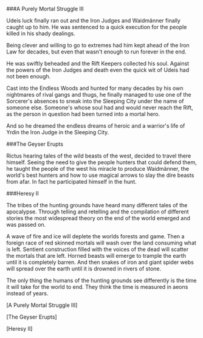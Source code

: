###A Purely Mortal Struggle III

Udeis luck finally ran out and the Iron Judges and Waidmänner finally caught up to him. He was sentenced to a quick execution for the people killed in his shady dealings.

Being clever and willing to go to extremes had him kept ahead of the Iron Law for decades, but even that wasn't enough to run forever in the end. 

He was swiftly beheaded and the Rift Keepers collected his soul. Against the powers of the Iron Judges and death even the quick wit of Udeis had not been enough.

Cast into the Endless Woods and hunted for many decades by his own nightmares of rival gangs and thugs, he finally managed to use one of the Sorcerer's absences to sneak into the Sleeping City under the name of someone else. Someone's whose soul had and would never reach the Rift, as the person in question had been turned into a mortal hero.

And so he dreamed the endless dreams of heroic and a warrior's life of Yrdin the Iron Judge in the Sleeping City.

###The Geyser Erupts

Rictus hearing tales of the wild beasts of the west, decided to travel there himself. Seeing the need to give the people hunters that could defend them, he taught the people of the west his miracle to produce Waidmänner, the world's best hunters and how to use magical arrows to slay the dire beasts from afar. In fact he participated himself in the hunt. 

###Heresy II

The tribes of the hunting grounds have heard many different tales of the apocalypse. Through telling and retelling and the compilation of different stories the most widespread theory on the end of the world emerged and was passed on.

A wave of fire and ice will deplete the worlds forests and game. Then a foreign race of red skinned mortals will wash over the land consuming what is left. Sentient construction filled with the voices of the dead will scatter the mortals that are left. Horned beasts will emerge to trample the earth until it is completely barren. And then snakes of iron and giant spider webs will spread over the earth until it is drowned in rivers of stone.

The only thing the humans of the hunting grounds see differently is the time it will take for the world to end. They think the time is measured in aeons instead of years.

[A Purely Mortal Struggle III]

[The Geyser Erupts]

[Heresy II]